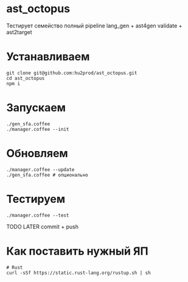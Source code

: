 # ast_octopus
Тестирует семейство полный pipeline lang_gen + ast4gen validate + ast2target

# Устанавливаем

    git clone git@github.com:hu2prod/ast_octopus.git
    cd ast_octopus
    npm i

# Запускаем

    ./gen_sfa.coffee
    ./manager.coffee --init

# Обновляем

    ./manager.coffee --update
    ./gen_sfa.coffee # опционально

# Тестируем

    ./manager.coffee --test

TODO LATER commit + push

# Как поставить нужный ЯП

    # Rust
    curl -sSf https://static.rust-lang.org/rustup.sh | sh

